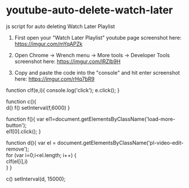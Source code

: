 # youtube-auto-delete-watch-later
js script for auto deleting Watch Later Playlist

1. First open your "Watch Later Playlist" youtube page
screenshot here: 
https://imgur.com/mYqAPZk

2. Open Chrome -> Wrench menu -> More tools -> Developer Tools
screenshot here: 
https://imgur.com/lRZlb9H

3. Copy and paste the code into the "console" and hit enter
screenshot here: 
https://imgur.com/rHq7bR9


function clf(e,i){ 
	console.log('click');
	e.click(); 
} 

function c(){  
	d() 
	f() 
	setInterval(f,6000) 
}

function f(){
	var el1=document.getElementsByClassName('load-more-button');  
	el1[0].click();
	}
 
function d(){
	var el = document.getElementsByClassName('pl-video-edit-remove');  
	for (var i=0;i<el.length; i++) {  
	 clf(el[i],i)   
	}
}

c() 
setInterval(d, 15000);
